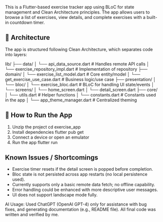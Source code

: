 This is a Flutter-based exercise tracker app using BLoC for state management and Clean Architecture
principles. The app allows users to browse a list of exercises, view details, and complete exercises
with a built-in countdown timer.

## **🧱 Architecture**

The app is structured following Clean Architecture, which separates code into layers:

lib/
├── data/
│ └── api_data_source.dart # Handles remote API calls
│ └── exercise_repository_impl.dart # Implementation of repository
├── domain/
│ └── exercise_list_model.dart # Core entity/model
│ └── get_exercise_use_case.dart # Business logic/use case
├── presentation/
│ └── bloc/
│ └── exercise_bloc.dart # BLoC for handling UI state/events
│ └── screens/
│ └── home_screen.dart
│ └── detail_screen.dart
├── core/
│ └── utils.dart # Helper functions
│ └── constants.dart # Constants used in the app
│ └── app_theme_manager.dart # Centralized theming

## **🚀 How to Run the App**

1. Unzip the project
   cd exercise_app
2. Install dependencies
   flutter pub get
3. Connect a device or open an emulator
4. Run the app
   flutter run

## Known Issues / Shortcomings

* Exercise timer resets if the detail screen is popped before completion.
* Bloc state is not persisted across app restarts (no local persistence used).
* Currently supports only a basic remote data fetch; no offline capability.
* Error handling could be enhanced with more descriptive user messages.
* UI does not support landscape mode fully.

AI Usage:
Used ChatGPT (OpenAI GPT-4) only for assistance with bug fixes, and generating
documentation (e.g., README file).
All final code was written and verified by me.